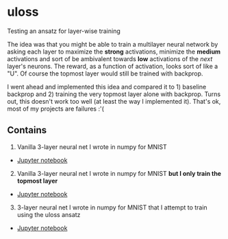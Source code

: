 # uloss
Testing an ansatz for layer-wise training

The idea was that you might be able to train a multilayer neural network by asking each layer to maximize the **strong** activations, minimize the **medium** activations and sort of be ambivalent towards **low** activations of the _next_ layer's neurons. The reward, as a function of activation, looks sort of like a "U". Of course the topmost layer would still be trained with backprop.

I went ahead and implemented this idea and compared it to 1) baseline backprop and 2) training the very topmost layer alone with backprop. Turns out, this doesn't work too well (at least the way I implemented it). That's ok, most of my projects are failures :'(

## Contains

1. Vanilla 3-layer neural net I wrote in numpy for MNIST
  * [Jupyter notebook](https://github.com/greydanus/np_nets/blob/master/uloss/np-mnist-backprop.ipynb)
2. Vanilla 3-layer neural net I wrote in numpy for MNIST **but I only train the topmost layer**
  * [Jupyter notebook](https://github.com/greydanus/np_nets/blob/master/uloss/np-mnist-backprop%20(train%20top%20layer%20only).ipynb)
3. 3-layer neural net I wrote in numpy for MNIST that I attempt to train using the uloss ansatz
  * [Jupyter notebook](https://github.com/greydanus/np_nets/blob/master/uloss/np-mnist%20(U%20loss%20function).ipynb)
